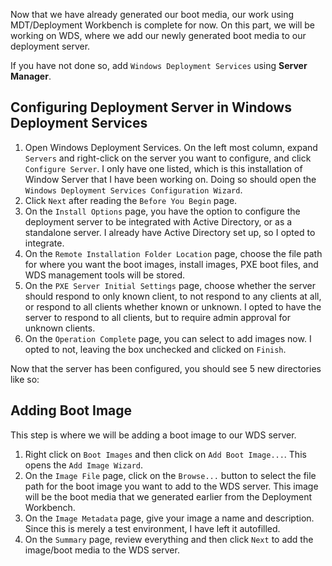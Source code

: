 Now that we have already generated our boot media, our work using MDT/Deployment Workbench is complete for now. On this part, we will be working on WDS, where we add our newly generated boot media to our deployment server.

If you have not done so, add `Windows Deployment Services` using **Server Manager**.

## Configuring Deployment Server in Windows Deployment Services

1. Open Windows Deployment Services. On the left most column, expand `Servers` and right-click on the server you want to configure, and click `Configure Server`. I only have one listed, which is this installation of Window Server that I have been working on. Doing so should open the `Windows Deployment Services Configuration Wizard`.
2. Click `Next` after reading the `Before You Begin` page.
3. On the `Install Options` page, you have the option to configure the deployment server to be integrated with Active Directory, or as a standalone server. I already have Active Directory set up, so I opted to integrate.
4. On the `Remote Installation Folder Location` page, choose the file path for where you want the boot images, install images, PXE boot files, and WDS management tools will be stored.
5. On the `PXE Server Initial Settings` page, choose whether the server should respond to only known client, to not respond to any clients at all, or respond to all clients whether known or unknown. I opted to have the server to respond to all clients, but to require admin approval for unknown clients.
6. On the `Operation Complete` page, you can select to add images now. I opted to not, leaving the box unchecked and clicked on `Finish`.

Now that the server has been configured, you should see 5 new directories like so:

## Adding Boot Image

This step is where we will be adding a boot image to our WDS server.

1. Right click on `Boot Images` and then click on `Add Boot Image...`. This opens the `Add Image Wizard`.
2. On the `Image File` page, click on the `Browse...` button to select the file path for the boot image you want to add to the WDS server. This image will be the boot media that we generated earlier from the Deployment Workbench.
3. On the `Image Metadata` page, give your image a name and description. Since this is merely a test environment, I have left it autofilled.
4. On the `Summary` page, review everything and then click `Next` to add the image/boot media to the WDS server.
